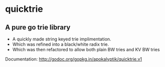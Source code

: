 quicktrie
=========

## A pure go trie library

* A quickly made string keyed trie implimentation.
* Which was refined into a black/white radix trie.
* Which was then refactored to allow both plain BW tries and KV BW tries

Documentation: http://godoc.org/gopkg.in/apokalyptik/quicktrie.v1
